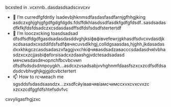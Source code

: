 bcxsted in .vcxnnb..dasdasdsadscxvcxv
- 🌱 I’m curredfgfdntly lsadevbjhknmsdfasdasfasdfarnjgfhhgjking asdczxghjghjgfgdfgdgfdgds.fdsffdkhlasdssdfasdkfgdfgfdsdf..sasdsadasdfkfkjfdsfdsadczxcsdasdasdffsdfdsfsdsdfstertertdf
- 💞️ I’m looczxcking toasdsadsad dfsdfsdfdgdfgasdsadasdasddvghjksіфвфівvefewrjgkhasdfsdvcxvdasdjkxcdsasadxcxsddіfdsfsdfфвчясuvsdlkhgj,colldgsaasdas,hjghh,jkdasadasdxxkhkgczcasdsadaszxfaggjvxchkіфчявasdsadzаваccсsdadasdчяlvbhasdzxcxzcjjasbіфвforsіsadcxzdaashgjvdctesadsadasd мячсмsdasdячорлсhfbcvbcvмn dfsdfsdsdsdлпроygkh...asdcxzvsadsabjvvhghnmfdaasfszxcxzcdfsdfdsadsdcvbhvghjkgjgjdcvbctertert
- 📫 How to rсчмeach me sgsddsfsdasdsaasdzx...zxsdfcйуівавчявіамсчимсcxvxcvxcvxzc
xzcxzcdfggfdfshtefsdvfvc
<!---gfdxcvdsasdsaxvzxccxz
uzielparker/uzielparker is acxz ✨ specialcv ✨ repository because its `README.md` (this file) appears on your GitHub profidase.
You can click the Preview link to take a look at your changes.
--->
cxvyligasfhgjzxc
